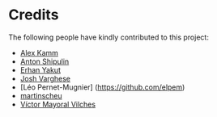 # Credits

The following people have kindly contributed to this project:
* [Alex Kamm](https://github.com/alexkamm93)
* [Anton Shipulin](http://www.twitter.com/shipulin_anton)
* [Erhan Yakut](https://github.com/yakuter)
* [Josh Varghese](https://github.com/varghesejm)
* [Léo Pernet-Mugnier] (https://github.com/elpem)
* [martinscheu](https://github.com/martinscheu)
* [Víctor Mayoral Vilches](https://github.com/vmayoral)


